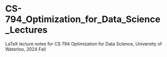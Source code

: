 # CS-794_Optimization_for_Data_Science_Lectures
LaTeX lecture notes for CS 794 Optimization for Data Science, University of Waterloo, 2024 Fall
